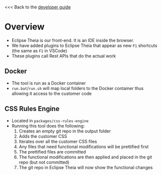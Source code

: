 <<< Back to the [developer guide](../developer_guide.md)

# Overview

- Eclipse Theia is our front-end. It is an IDE inside the browser.
- We have added plugins to Eclipse Theia that appear as new `F1` shortcuts (the same as `F1` in VSCode)
- These plugins call Rest APIs that do the actual work

## Docker

- The tool is run as a Docker container
- `run.bat`/`run.sh` will map local folders to the Docker container thus allowing it access to the customer code

## CSS Rules Engine

- Located in `packages/css-rules-engine`
- Running this tool does the following:
  1. Creates an empty git repo in the output folder
  2. Adds the customer CSS
  3. Iterates over all the customer CSS files
  4. Any files that need functional modifications will be prettified first
  5. The prettified files are committed
  6. The functional modifications are then applied and placed in the git repo (but not committed)
  7. The git repo in Eclipse Theia will now show the functional changes
